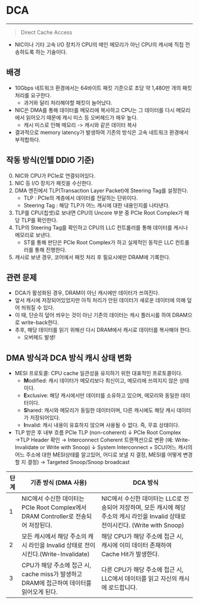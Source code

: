 # DCA
---
> Direct Cache Access
- NIC이나 기타 고속 I/O 장치가 CPU의 메인 메모리가 아닌 CPU의 캐시에 직접 전송하도록 하는 기술이다.
## 배경
- 10Gbps 네트워크 환경에서는 64바이트 패킷 기준으로 초당 약 1,480만 개의 패킷 처리를 요구한다.
	- 과거와 달리 처리해야할 패킷이 늘어났다.
- NIC은 DMA를 통해 데이터를 메모리에 복사하고 CPU는 그 데이터를 다시 메모리에서 읽어오기 때문에 캐시 미스 등 오버헤드가 매우 높다.
	- 캐시 미스로 인해 메모리 -> 캐시와 같은 데이터 복사
- 결과적으로 memory latency가 발생하여 기존의 방식은 고속 네트워크 환경에서 부적합하다.

## 작동 방식(인텔 DDIO 기준)
0. NIC와 CPU가 PCIe로 연결되어있다.
1. NIC 등 I/O 장치가 패킷을 수신한다.
2. DMA 엔진에서 TLP(Transaction Layer Packet)에 Steering Tag를 설정한다.
	- TLP : PCIe의 계층에서 데이터를 전달하는 단위이다.
	- Steering Tag : 해당 TLP가 어느 캐시에 대한 내용인지를 나타낸다.
3. TLP를 CPU(칩셋)로 보내면 CPU의 Uncore 부분 중 PCIe Root Complex가 해당 TLP를 확인한다.
4. TLP의 Steering Tag를 확인하고 CPU의 LLC 컨트롤러를 통해 데이터를 캐시나 메모리로 보낸다.  
	- ST를 통해 판단은 PCIe Root Complex가 하고 실제적인 동작은 LLC 컨트롤러를 통해 진행한다.
5. 캐시로 보낸 경우, 코어에서 패킷 처리 후 필요시에만 DRAM에 기록한다.

## 관련 문제
- DCA가 활성화된 경우, DRAM이 아닌 캐시에만 데이터가 쓰여진다.
- 앞서 캐시에 저장되어있었지만 아직 처리가 안된 데이터가 새로운 데이터에 의해 덮어 씌워질 수 있다.
- 이 때, 단순히 덮어 씌우는 것이 아닌 기존의 데이터는 캐시 플러시를 하여 DRAM으로 write-back한다.
- 추후, 해당 데이터를 읽기 위해선 다시 DRAM에서 캐시로 데이터를 복사해야 한다.
	- 오버헤드 발생!

## DMA 방식과 DCA 방식 캐시 상태 변화
- MESI 프로토콜: CPU cache 일관성을 유지하기 위한 대표적인 프로토콜이다.
    - **M**odified: 캐시 데이터가 메모리보다 최신이고, 메모리에 쓰여지지 않은 상태이다.
    - **E**xclusive: 해당 캐시에서만 데이터를 소유하고 있으며, 메모리와 동일한 데이터이다.
    - **S**hared: 캐시와 메모리가 동일한 데이터이며, 다른 캐시에도 해당 캐시 데이터가 저장되어있다.
    - **I**nvalid: 캐시 내용이 유효하지 않으며 사용될 수 없다. 즉, 무효 상태이다.
- TLP 받은 후 내부 흐름
	PCIe TLP (non-coherent)
		  ↓
	PCIe Root Complex
	  →TLP Header 확인
	  → Interconnect Coherent 트랜잭션으로 변환
	     (예: Write-Invalidate or Write with Snoop)
		  ↓
	System Interconnect + SCU(어느 캐시의 어느 주소에 대한 MESI상태를 알고있어, 어디로 보낼 지 결정, MESI를 어떻게 변경할 지 결정)
	  → Targeted Snoop/Snoop broadcast

| 단계  | 기존 방식 (DMA 사용)                                                 | DCA 방식                                                                                    |
| --- | -------------------------------------------------------------- | ----------------------------------------------------------------------------------------- |
| 1   | NIC에서 수신한 데이터는 PCIe Root Complex에서 DRAM Controller로 전송되어 저장된다. | NIC에서 수신한 데이터는 LLC로 전송되어 저장하며, 모든 캐시에 해당 주소의 캐시 라인을 Invalid 상태로 전이시킨다. (Write with Snoop) |
| 2   | 모든 캐시에서 해당 주소의 캐시 라인을 Invalid 상태로 전이시킨다.(Write-Invalidate)     | 해당 CPU가 해당 주소에 접근 시, 캐시에 이미 데이터 존재하여 Cache Hit가 발생한다.                                     |
| 3   | CPU가 해당 주소에 접근 시,  cache miss가 발생하고 DRAM에 접근하여 데이터를 읽어오게 된다.   | 다른 CPU가 해당 주소에 접근 시, LLC에서 데이터를 읽고 자신의 캐시에 로드합니다.                                         |




